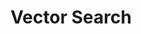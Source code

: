 ---
title: Vector Search
weight: 13
# If the index.md file is empty, the link to the section will be hidden from the sidebar
is_empty: true
partition: qdrant
---